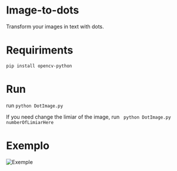 # Image-to-dots

Transform your images in text with dots.

# Requiriments

```pip install opencv-python```


# Run

run ``` python DotImage.py ```

If you need change the limiar of the image, run ``` python DotImage.py numberOfLimiarHere```

# Exemplo

![Exemple](./exemple.jpg)
